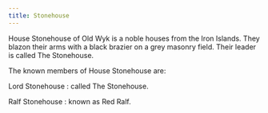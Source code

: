 ```yaml
---
title: Stonehouse
---
```


House Stonehouse of Old Wyk is a noble houses from the Iron Islands. They blazon their arms with a black brazier on a grey masonry field. Their leader is called The Stonehouse.

The known members of House Stonehouse are:

Lord Stonehouse : called The Stonehouse.

Ralf Stonehouse : known as Red Ralf.


